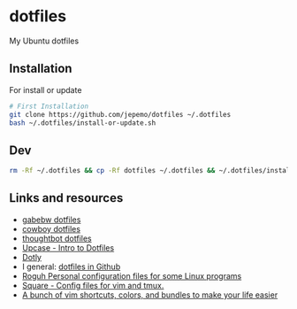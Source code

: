# dotfiles
My Ubuntu dotfiles

## Installation

For install or update

```bash
# First Installation
git clone https://github.com/jepemo/dotfiles ~/.dotfiles
bash ~/.dotfiles/install-or-update.sh
```

## Dev

```bash
rm -Rf ~/.dotfiles && cp -Rf dotfiles ~/.dotfiles && ~/.dotfiles/install-or-update.sh
```

## Links and resources

  - [gabebw dotfiles](https://github.com/gabebw/dotfiles)
  - [cowboy dotfiles](https://github.com/cowboy/dotfiles)
  - [thoughtbot dotfiles](https://github.com/thoughtbot/dotfiles)
  - [Upcase - Intro to Dotfiles](https://thoughtbot.com/upcase/videos/intro-to-dotfiles)
  - [Dotly](https://github.com/CodelyTV/dotly)
  - I general: [dotfiles in Github](https://dotfiles.github.io/)
  - [Roguh Personal configuration files for some Linux programs](https://github.com/roguh/confs)
  - [Square - Config files for vim and tmux.](https://github.com/square/maximum-awesome)
  - [A bunch of vim shortcuts, colors, and bundles to make your life easier](https://github.com/cassidoo/vim-up)
